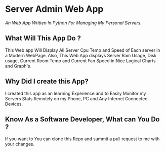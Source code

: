 # **Server Admin Web App**

*An Web App Written In Python For Managing My Personal Servers.*

## What Will This App Do ?

This Web app Will Display All Server Cpu Temp and Speed of Each server in a Modern WebPage. Also, This Web App displays Server Ram Usage, Disk usage, Current Room Temp and Current Fan Speed in Nice Logical Charts and Graph's. 

## Why Did I create this App?

I created this app as an learning Experience and to Easily Monitor my Servers Stats Remotely on my Phone, PC and Any Internet Connected Devices. 

## Know As a Software Developer, What can You Do ?

If you want to You can clone this Repo and summit a pull request to me with your changes. 